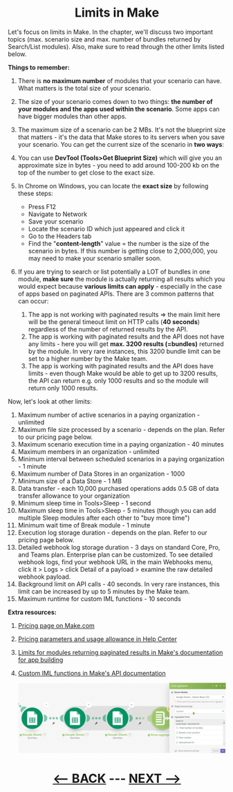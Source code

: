 <div align="center">



# Limits in Make
</div>

Let's focus on limits in Make. In the chapter, we'll discuss two important topics (max. scenario size and max. number of bundles returned by Search/List modules). Also, make sure to read through the other limits listed below.

__Things to remember:__

1. There is __no maximum number__ of modules that your scenario can have. What matters is the total size of your scenario.
2. The size of your scenario comes down to two things: __the number of your modules and the apps used within the scenario__. Some apps can have bigger modules than other apps.
3. The maximum size of a scenario can be 2 MBs. It's not the blueprint size that matters - it's the data that Make stores to its servers when you save your scenario. You can get the current size of the scenario in __two ways__:
  1. You can use __DevTool (Tools>Get Blueprint Size)__ which will give you an approximate size in bytes - you need to add around 100-200 kb on the top of the number to get close to the exact size.
  2. In Chrome on Windows, you can locate the __exact size__ by following these steps:
     * Press F12
     * Navigate to Network
     * Save your scenario
     * Locate the scenario ID which just appeared and click it
     * Go to the Headers tab
     * Find the "__content-length__" value = the number is the size of the scenario in bytes. If this number is getting close to 2,000,000, you may need to make your scenario smaller soon.
  
4. If you are trying to search or list potentially a LOT of bundles in one module, __make sure__ the module is actually returning all results which you would expect because __various limits can apply__ - especially in the case of apps based on paginated APIs. There are 3 common patterns that can occur:
   1. The app is not working with paginated results => the main limit here will be the general timeout limit on HTTP calls (__40 seconds__) regardless of the number of returned results by the API.
   2. The app is working with paginated results and the API does not have any limits - here you will get __max. 3200 results (=bundles)__ returned by the module. In very rare instances, this 3200 bundle limit can be set to a higher number by the Make team.
   3. The app is working with paginated results and the API does have limits - even though Make would be able to get up to 3200 results, the API can return e.g. only 1000 results and so the module will return only 1000 results.
   
Now, let's look at other limits:

1. Maximum number of active scenarios in a paying organization - unlimited
2. Maximum file size processed by a scenario - depends on the plan. Refer to our pricing page below.
3. Maximum scenario execution time in a paying organization - 40 minutes
4. Maximum members in an organization - unlimited
5. Minimum interval between scheduled scenarios in a paying organization - 1 minute
6. Maximum number of Data Stores in an organization - 1000
7. Minimum size of a Data Store - 1 MB
8. Data transfer - each 10,000 purchased operations adds 0.5 GB of data transfer allowance to your organization
9. Minimum sleep time in Tools>Sleep - 1 second
10. Maximum sleep time in Tools>Sleep - 5 minutes (though you can add multiple Sleep modules after each other to "buy more time")
11. Minimum wait time of Break module - 1 minute
12. Execution log storage duration - depends on the plan. Refer to our pricing page below.
13. Detailed webhook log storage duration - 3 days on standard Core, Pro, and Teams plan. Enterprise plan can be customized. To see detailed webhook logs, find your webhook URL in the main Webhooks menu, click it > Logs > click Detail of a payload > examine the raw detailed webhook payload.
14. Background limit on API calls - 40 seconds. In very rare instances, this limit can be increased by up to 5 minutes by the Make team.
15. Maximum runtime for custom IML functions - 10 seconds

__Extra resources:__

1. [Pricing page on Make.com](https://www.make.com/en/pricing)
2. [Pricing parameters and usage allowance in Help Center](https://www.make.com/en/help/general/pricing-parameters)
3. [Limits for modules returning paginated results in Make's documentation for app building](https://docs.integromat.com/apps/app-blocks/api/pagination#limits)
4. [Custom IML functions in Make's API documentation](https://docs.integromat.com/apps/app-structure/iml-functions)

    ![Example 8](pic/l4commonmistakeex8.gif)


<div align="center">


# [<-- BACK](l4commonmistakes2.md) --- [NEXT -->](l4.md)
</div>

